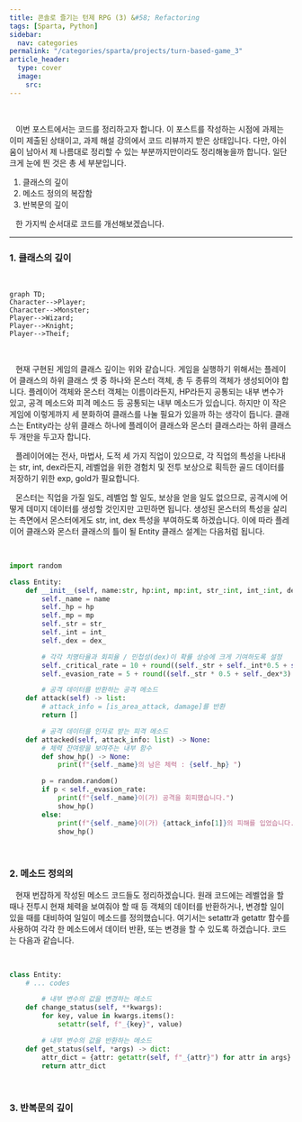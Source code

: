 ```yaml
---
title: 콘솔로 즐기는 턴제 RPG (3) &#58; Refactoring
tags: [Sparta, Python]
sidebar:
  nav: categories
permalink: "/categories/sparta/projects/turn-based-game_3"
article_header:
  type: cover
  image:
    src:
---
```


<!-- more -->

<br/>

&ensp; 이번 포스트에서는 코드를 정리하고자 합니다. 이 포스트를 작성하는 시점에 과제는 이미 제출된 상태이고, 과제 해설 강의에서 코드 리뷰까지 받은 상태입니다. 다만, 아쉬움이 남아서 제 나름대로 정리할 수 있는 부분까지만이라도 정리해놓을까 합니다. 일단 크게 눈에 띈 것은 총 세 부분입니다.

1. 클래스의 깊이
2. 메소드 정의의 복잡함
3. 반복문의 깊이

&ensp; 한 가지씩 순서대로 코드를 개선해보겠습니다.

---

### 1. 클래스의 깊이

<br/>

```mermaid
graph TD;
Character-->Player;
Character-->Monster;
Player-->Wizard;
Player-->Knight;
Player-->Theif;

```

<br/>

&ensp; 현재 구현된 게임의 클래스 깊이는 위와 같습니다. 게임을 실행하기 위해서는 플레이어 클래스의 하위 클래스 셋 중 하나와 몬스터 객체, 총 두 종류의 객체가 생성되어야 합니다. 플레이어 객체와 몬스터 객체는 이름이라든지, HP라든지 공통되는 내부 변수가 있고, 공격 메소드와 피격 메소드 등 공통되는 내부 메소드가 있습니다. 하지만 이 작은 게임에 이렇게까지 세 분화하여 클래스를 나눌 필요가 있을까 하는 생각이 듭니다. 클래스는 Entity라는 상위 클래스 하나에 플레이어 클래스와 몬스터 클래스라는 하위 클래스 두 개만을 두고자 합니다.

&ensp; 플레이어에는 전사, 마법사, 도적 세 가지 직업이 있으므로, 각 직업의 특성을 나타내는 str, int, dex라든지, 레벨업을 위한 경험치 및 전투 보상으로 획득한 골드 데이터를 저장하기 위한 exp, gold가 필요합니다.

&ensp; 몬스터는 직업을 가질 일도, 레벨업 할 일도, 보상을 얻을 일도 없으므로, 공격시에 어떻게 데미지 데이터를 생성할 것인지만 고민하면 됩니다. 생성된 몬스터의 특성을 살리는 측면에서 몬스터에게도 str, int, dex 특성을 부여하도록 하겠습니다. 이에 따라 플레이어 클래스와 몬스터 클래스의 틀이 될 Entity 클래스 설계는 다음처럼 됩니다.

<br/>

```python
import random

class Entity:
    def __init__(self, name:str, hp:int, mp:int, str_:int, int_:int, dex_:int) -> None:
        self._name = name
        self._hp = hp
        self._mp = mp
        self._str = str_
        self._int = int_
        self._dex = dex_

        # 각각 치명타율과 회피율 / 민첩성(dex)이 확률 상승에 크게 기여하도록 설정
        self._critical_rate = 10 + round((self._str + self._int*0.5 + self._dex*3)/5)
        self._evasion_rate = 5 + round((self._str * 0.5 + self._dex*3) / 5)

        # 공격 데이터를 반환하는 공격 메소드
    def attack(self) -> list:
        # attack_info = [is_area_attack, damage]를 반환
        return []

        # 공격 데이터를 인자로 받는 피격 메소드
    def attacked(self, attack_info: list) -> None:
        # 체력 잔여량을 보여주는 내부 함수
        def show_hp() -> None:
            print(f"{self._name}의 남은 체력 : {self._hp} ")

        p = random.random()
        if p < self._evasion_rate:
            print(f"{self._name}이(가) 공격을 회피했습니다.")
            show_hp()
        else:
            print(f"{self._name}이(가) {attack_info[1]}의 피해를 입었습니다.")
            show_hp()
```

<br/>

### 2. 메소드 정의의

&ensp; 현재 번잡하게 작성된 메소드 코드들도 정리하겠습니다. 원래 코드에는 레벨업을 할 때나 전투시 현재 체력을 보여줘야 할 때 등 객체의 데이터를 반환하거나, 변경할 일이 있을 때를 대비하여 일일이 메소드를 정의했습니다. 여기서는 setattr과 getattr 함수를 사용하여 각각 한 메소드에서 데이터 반환, 또는 변경을 할 수 있도록 하겠습니다. 코드는 다음과 같습니다.

<br/>

```python
class Entity:
    # ... codes

        # 내부 변수의 값을 변경하는 메소드
    def change_status(self, **kwargs):
        for key, value in kwargs.items():
            setattr(self, f"_{key}", value)

        # 내부 변수의 값을 반환하는 메소드
    def get_status(self, *args) -> dict:
        attr_dict = {attr: getattr(self, f"_{attr}") for attr in args}
        return attr_dict
```

<br/>

### 3. 반복문의 깊이

&ensp;
&ensp;
&ensp;
&ensp;
&ensp;

